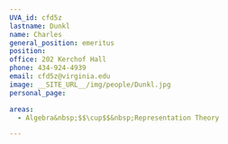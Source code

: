 ```yaml
---
UVA_id: cfd5z
lastname: Dunkl
name: Charles
general_position: emeritus
position:
office: 202 Kerchof Hall
phone: 434-924-4939
email: cfd5z@virginia.edu
image: __SITE_URL__/img/people/Dunkl.jpg
personal_page:

areas:
  - Algebra&nbsp;$$\cup$$&nbsp;Representation Theory

---
```

